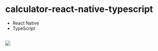 # calculator-react-native-typescript

* React Native
* TypeScript
<br /><br />
<img src="./assets/screenshots/calculator-t.png">